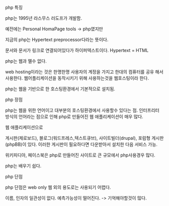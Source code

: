 php 특징

php는 1995년 라스무스 러도프가 개발함.

예전에는 Personal HomaPage tools -> php였지만

지금의 php는 Hypertext preprocessor다라는 뜻이다.

문서와 문서가 링크로 연결되어있다가 하이퍼텍스트이다. Hypertext = HTML

php는 웹과 뗼수 없다.

web hosting이라는 것은 
한명한명 사용자의 계정을 가지고 한대의 컴퓨터를 공유 해서 사용한다. 웹어플리케이션을 동작시키기 위해 사용하는것을 웹호스팅이라 한다.

php는 웹을 기반으로 한 호스팅환경에서 기본적으로 설치됨.

php 장점

php는 웹을 위한 언어이고 대부분의 호스팅환경에서 사용할수 있다는 점. 
인터프리터 방식의 언어라는 점으로 인해 php로 만들어진 웹 애플리케이션이 매우 많다.

웹 애플리케이션으로

게시판(제로보드), 블로그(워드프레스,텍스트큐브), 사이트빌더(drupal), 포럼형 게시판(phpBB)이 있다.
이러한 게시판이 필요하다면 다운받아서 설치한 다음 서비스 가능.

위키피디아, 페이스북은 php로 만들어진 사이트로 큰 규모에서 php사용경우 많다.

php는 배우기 쉽다.


php 단점

php 단점은 web only 웹 외의 용도로는 사용되기 어렵다.

이름, 인자의 일관성이 없다. 예측가능성이 떨어진다. -> 기억해야할것이 많다.


